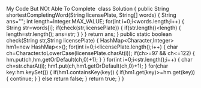 My Code But NOt Able To Complete
​
class Solution {
public String shortestCompletingWord(String licensePlate, String[] words) {
String ans="";
int length=Integer.MAX_VALUE;
for(int i=0;i<words.length;i++)
{
String str=words[i];
if(check(str,licensePlate))
{
if(str.length()<length)
{
length=str.length();
ans=str;
}
}
}
return ans;
}
public static boolean check(String str,String licensePlate)
{
HashMap<Character,Integer> hm1=new HashMap<>();
for(int i=0;i<licensePlate.length();i++)
{
char ch=Character.toLowerCase(licensePlate.charAt(i));
if(ch>=97 && ch<=122)
{
hm.put(ch,hm.getOrDefault(ch,0)+1);
}
}
for(int i=0;i<str.length();i++)
{
char ch=str.charAt(i);
hm1.put(ch,hm1.getOrDefault(ch,0)+1);
}
for(char key:hm.keySet())
{
if(hm1.containsKey(key))
{
if(hm1.get(key)>=hm.get(key))
{
continue;
}
}
else
return false;
}
return true;
}
}
​
​